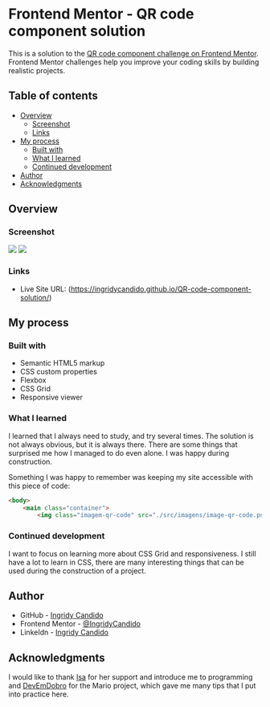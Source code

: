 # Frontend Mentor - QR code component solution

This is a solution to the [QR code component challenge on Frontend Mentor](https://www.frontendmentor.io/challenges/qr-code-component-iux_sIO_H). Frontend Mentor challenges help you improve your coding skills by building realistic projects. 

## Table of contents

- [Overview](#overview)
  - [Screenshot](#screenshot)
  - [Links](#links)
- [My process](#my-process)
  - [Built with](#built-with)
  - [What I learned](#what-i-learned)
  - [Continued development](#continued-development)
- [Author](#author)
- [Acknowledgments](#acknowledgments)

## Overview

### Screenshot

<img src="https://github.com/IngridyCandido/QR-code-component-solution/blob/main/src/imagens/Captura-de-tela-1.png"/>
<img src="https://github.com/IngridyCandido/QR-code-component-solution/blob/main/src/imagens/Captura-de-tela-2.png"/>

### Links

- Live Site URL: (https://ingridycandido.github.io/QR-code-component-solution/)

## My process

### Built with

- Semantic HTML5 markup
- CSS custom properties
- Flexbox
- CSS Grid
- Responsive viewer

### What I learned

I learned that I always need to study, and try several times. The solution is not always obvious, but it is always there. There are some things that surprised me how I managed to do even alone. I was happy during construction.

Something I was happy to remember was keeping my site accessible with this piece of code:

```html
<body>
    <main class="container">
        <img class="imagem-qr-code" src="./src/imagens/image-qr-code.png" alt="QR code"/>
```

### Continued development

I want to focus on learning more about CSS Grid and responsiveness. I still have a lot to learn in CSS, there are many interesting things that can be used during the construction of a project.

## Author

- GitHub - [Ingridy Candido](https://github.com/IngridyCandido)
- Frontend Mentor - [@IngridyCandido](https://www.frontendmentor.io/profile/IngridyCandido)
- LinkeIdn - [Ingridy Candido](https://www.linkedin.com/in/ingridy-candido-a71256262/)

## Acknowledgments

I would like to thank [Isa](https://github.com/euaisa) for her support and introduce me to programming and [DevEmDobro](https://github.com/devemdobro) for the Mario project, which gave me many tips that I put into practice here.
